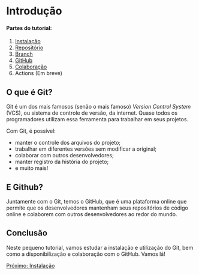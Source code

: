 # Introdução

#### **Partes do tutorial:**
1. [Instalação](Instalação.md)
2. [Repositório](Repositório.md)
3. [Branch](Branch.md)
4. [GitHub](GitHub.md)
5. [Colaboração](Colaboração.md)
6. Actions (Em breve)
## O que é Git?

Git é um dos mais famosos (senão o mais famoso) *Version Control System* (VCS), ou sistema de controle de versão, da internet. Quase todos os programadores utilizam essa ferramenta para trabalhar em seus projetos.

Com Git, é possível:
- manter o controle dos arquivos do projeto;
- trabalhar em diferentes versões sem modificar a original;
- colaborar com outros desenvolvedores;
- manter registro da história do projeto;
- e muito mais!

## E Github?

Juntamente com o Git, temos o GitHub, que é uma plataforma online que permite que os desenvolvedores mantenham seus repositórios de código online e colaborem com outros desenvolvedores ao redor do mundo.

## Conclusão

Neste pequeno tutorial, vamos estudar a instalação e utilização do Git, bem como a disponibilização e colaboração com o GitHub. Vamos lá!

[Próximo: Instalação](SecondBrain/Git/Instalação.md)

